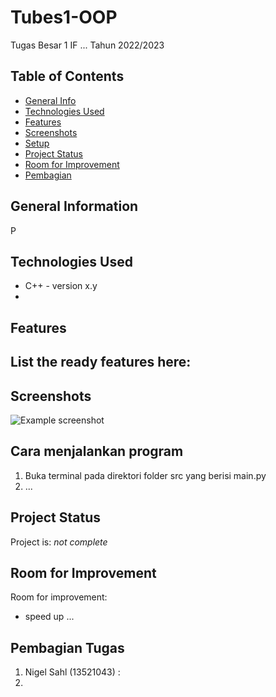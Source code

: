 # Tubes1-OOP
Tugas Besar 1 IF  ... Tahun 2022/2023

## Table of Contents
* [General Info](#general-information)
* [Technologies Used](#technologies-used)
* [Features](#features)
* [Screenshots](#screenshots)
* [Setup](#cara-menjalankan-program)
* [Project Status](#project-status)
* [Room for Improvement](#room-for-improvement)
* [Pembagian](#pembagian-tugas)


## General Information
P


## Technologies Used
- C++ - version x.y
- 

## Features
List the ready features here:
- 


## Screenshots
![Example screenshot](./src/pictures/imgEx.jpg)


## Cara menjalankan program 
1. Buka terminal pada direktori folder src yang berisi main.py 
2. ...

## Project Status
Project is: _not complete_ 


## Room for Improvement

Room for improvement:
- speed up ...


## Pembagian Tugas
1. Nigel Sahl (13521043)                : 
2. 